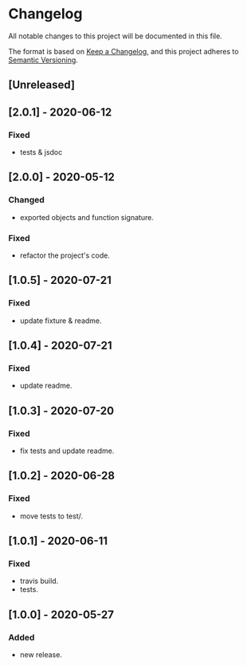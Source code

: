 # Changelog
All notable changes to this project will be documented in this file.

The format is based on [Keep a Changelog](https://keepachangelog.com/en/1.0.0/),
and this project adheres to [Semantic Versioning](https://semver.org/spec/v2.0.0.html).

## [Unreleased]

## [2.0.1] - 2020-06-12
### Fixed
- tests & jsdoc

## [2.0.0] - 2020-05-12
### Changed
- exported objects and function signature.

### Fixed
- refactor the project's code.

## [1.0.5] - 2020-07-21
### Fixed
- update fixture & readme.

## [1.0.4] - 2020-07-21
### Fixed
- update readme.

## [1.0.3] - 2020-07-20
### Fixed
- fix tests and update readme.

## [1.0.2] - 2020-06-28
### Fixed
- move tests to test/.

## [1.0.1] - 2020-06-11
### Fixed
- travis build.
- tests.

## [1.0.0] - 2020-05-27
### Added
- new release.
